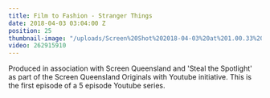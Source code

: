 ```yaml
---
title: Film to Fashion - Stranger Things
date: 2018-04-03 03:04:00 Z
position: 25
thumbnail-image: "/uploads/Screen%20Shot%202018-04-03%20at%201.00.33%20pm.png"
video: 262915910
---
```


Produced in association with Screen Queensland and 'Steal the Spotlight' as part of the Screen Queensland Originals with Youtube initiative. This is the first episode of a 5 episode Youtube series. 